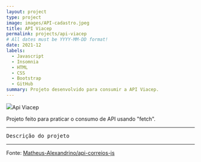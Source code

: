 ```yaml
---
layout: project
type: project
image: images/API-cadastro.jpeg
title: API Viacep
permalink: projects/api-viacep
# All dates must be YYYY-MM-DD format!
date: 2021-12
labels:
  - Javascript
  - Insomnia
  - HTML
  - CSS
  - Bootstrap
  - GitHub
summary: Projeto desenvolvido para consumir a API Viacep.
---
```


<img class="ui image" src="{{ site.baseurl }}/images/ecoleta.jpeg">Api Viacep

Projeto feito para praticar o consumo de API usando "fetch".

<hr>

<pre>
Descrição do projeto
</pre>

<hr>

Fonte: <a href="https://matheus-alexandrino.github.io/api-correios-js/"><i class="large github icon "></i>Matheus-Alexandrino/api-correios-js</a>

